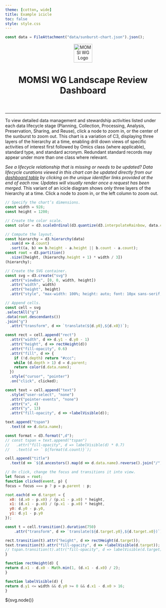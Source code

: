 ```yaml
---
theme: [cotton, wide]
title: Example icicle
toc: false
style: style.css
---
```


```js
const data = FileAttachment("data/sunburst-chart.json").json();
```

<header class="header">
  <div class="logos">
	<div class="logo-image">
		<img height="60px" width="60px" alt="MOMSI WG Logo" src="/images/MOMSI-WG-LOGO.svg">
	</div>
	<div class="logo-text">
		<h1>MOMSI WG Landscape Review Dashboard</h1>
	</div>
  </div>
</header>

---
To view detailed data management and stewardship activities listed under each data lifecycle stage (Planning, Collection, Processing, Analysis, Preservation, Sharing, and Reuse), click a node to zoom in, or the center of the sunburst to zoom out. This chart is a variation of C3, displaying three layers of the hierarchy at a time, enabling drill down views of specific activities of interest first followed by Omics class (where applicable), standard type, and standard acronym. Redundant standard records may appear under more than one class where relevant.

_See a lifecycle relationship that is missing or needs to be updated? Data lifecycle curations viewed in this chart can be updated directly from our [dashboard table](https://rda-momsi.github.io/Dashboard) by clicking on the unique identifier links provided at the end of each row. Updates will visually render once a request has been merged._
This variant of an icicle diagram shows only three layers of the hierarchy at a time. Click a node to zoom in, or the left column to zoom out.

<!-- Plot of launch vehicles -->

```js
// Specify the chart’s dimensions.
const width = 928;
const height = 1200;

// Create the color scale.
const color = d3.scaleOrdinal(d3.quantize(d3.interpolateRainbow, data.children.length + 1));

// Compute the layout.
const hierarchy = d3.hierarchy(data)
  .sum(d => d.count)
  .sort((a, b) => b.height - a.height || b.count - a.count);
const root = d3.partition()
  .size([height, (hierarchy.height + 1) * width / 3])
(hierarchy);

// Create the SVG container.
const svg = d3.create("svg")
  .attr("viewBox", [0, 0, width, height])
  .attr("width", width)
  .attr("height", height)
  .attr("style", "max-width: 100%; height: auto; font: 10px sans-serif;");

// Append cells.
const cell = svg
.selectAll("g")
.data(root.descendants())
.join("g")
  .attr("transform", d => `translate(${d.y0},${d.x0})`);

const rect = cell.append("rect")
  .attr("width", d => d.y1 - d.y0 - 1)
  .attr("height", d => rectHeight(d))
  .attr("fill-opacity", 0.6)
  .attr("fill", d => {
	if (!d.depth) return "#ccc";
	while (d.depth > 1) d = d.parent;
	return color(d.data.name);
  })
  .style("cursor", "pointer")
  .on("click", clicked);

const text = cell.append("text")
  .style("user-select", "none")
  .attr("pointer-events", "none")
  .attr("x", 4)
  .attr("y", 13)
  .attr("fill-opacity", d => +labelVisible(d));

text.append("tspan")
  .text(d => d.data.name);

const format = d3.format(",d");
// const tspan = text.append("tspan")
//   .attr("fill-opacity", d => labelVisible(d) * 0.7)
//   .text(d => ` ${format(d.count)}`);

cell.append("title")
  .text(d => `${d.ancestors().map(d => d.data.name).reverse().join("/")}\n${format(d.count)}`);

// On click, change the focus and transitions it into view.
let focus = root;
function clicked(event, p) {
focus = focus === p ? p = p.parent : p;

root.each(d => d.target = {
  x0: (d.x0 - p.x0) / (p.x1 - p.x0) * height,
  x1: (d.x1 - p.x0) / (p.x1 - p.x0) * height,
  y0: d.y0 - p.y0,
  y1: d.y1 - p.y0
});

const t = cell.transition().duration(750)
	.attr("transform", d => `translate(${d.target.y0},${d.target.x0})`);

rect.transition(t).attr("height", d => rectHeight(d.target));
text.transition(t).attr("fill-opacity", d => +labelVisible(d.target));
// tspan.transition(t).attr("fill-opacity", d => labelVisible(d.target) * 0.7);
}

function rectHeight(d) {
return d.x1 - d.x0 - Math.min(1, (d.x1 - d.x0) / 2);
}

function labelVisible(d) {
return d.y1 <= width && d.y0 >= 0 && d.x1 - d.x0 > 16;
}
```

<div class="card card-sharp">
	${svg.node()}
</div>